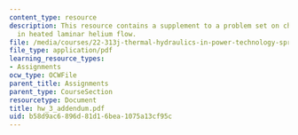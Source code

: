 ```yaml
---
content_type: resource
description: This resource contains a supplement to a problem set on channel instability
  in heated laminar helium flow.
file: /media/courses/22-313j-thermal-hydraulics-in-power-technology-spring-2007/b58d9ac6896d81d16bea1075a13cf95c_hw_3_addendum.pdf
file_type: application/pdf
learning_resource_types:
- Assignments
ocw_type: OCWFile
parent_title: Assignments
parent_type: CourseSection
resourcetype: Document
title: hw_3_addendum.pdf
uid: b58d9ac6-896d-81d1-6bea-1075a13cf95c
---
```

